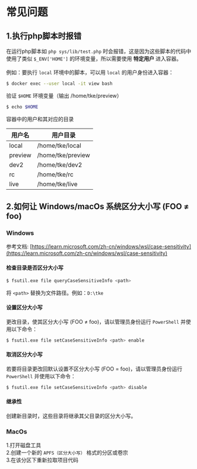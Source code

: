 # 常见问题

## 1.执行php脚本时报错

在运行php脚本如 `php sys/lib/test.php` 时会报错，这是因为这些脚本的代码中使用了类似 `$_ENV['HOME']` 的环境变量，所以需要使用 **特定用户** 进入容器。
<br><br>
例如：要执行 `local` 环境中的脚本，可以用 `local` 的用户身份进入容器：
```sh
$ docker exec --user local -it view bash
```

验证 `$HOME` 环境变量（输出 /home/tke/preview）
```sh
$ echo $HOME
```

容器中的用户和其对应的目录

| 用户名     | 用户目录              |
|---------|-------------------|
| local   | /home/tke/local   |
| preview | /home/tke/preview |
| dev2    | /home/tke/dev2    |
| rc      | /home/tke/rc      |
| live    | /home/tke/live    |

## 2.如何让 Windows/macOs 系统区分大小写 (FOO ≠ foo)

### Windows

参考文档: [https://learn.microsoft.com/zh-cn/windows/wsl/case-sensitivity](https://learn.microsoft.com/zh-cn/windows/wsl/case-sensitivity)

#### 检查目录是否区分大小写
```sh
$ fsutil.exe file queryCaseSensitiveInfo <path>
```
将 `<path>` 替换为文件路径。例如：`D:\tke`

#### 设置区分大小写
更改目录，使其区分大小写 (FOO ≠ foo)，请以管理员身份运行 `PowerShell` 并使用以下命令：
```sh
$ fsutil.exe file setCaseSensitiveInfo <path> enable
```

#### 取消区分大小写
若要将目录更改回默认设置不区分大小写 (FOO = foo)，请以管理员身份运行 `PowerShell` 并使用以下命令：
```sh
$ fsutil.exe file setCaseSensitiveInfo <path> disable
```

#### 继承性
创建新目录时，这些目录将继承其父目录的区分大小写。

### MacOs

1.打开磁盘工具<br>
2.创建一个新的 `APFS（区分大小写）` 格式的分区或卷宗<br>
3.在该分区下重新拉取项目代码<br>